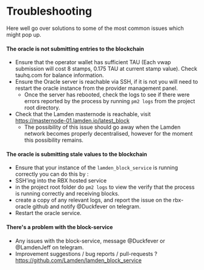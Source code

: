 # Troubleshooting

Here well go over solutions to some of the most common issues which might pop up.

#### The oracle is not submitting entries to the blockchain

* Ensure that the operator wallet has sufficient TAU (Each vwap submission will cost 8 stamps, 0.175 TAU at current stamp value). Check tauhq.com for balance information.
* Ensure the Oracle server is reachable via SSH, if it is not you will need to restart the oracle instance from the provider management panel.
  * Once the server has rebooted, check the logs to see if there were errors reported by the process by running `pm2 logs` from the project root directory.
* Check that the Lamden masternode is reachable, visit https://masternode-01.lamden.io/latest_block
  * The possibility of this issue should go away when the Lamden network becomes properly decentralised, however for the moment this possibility remains.

#### The oracle is submitting stale values to the blockchain

* Ensure that your instance of the `lamden_block_service` is running correctly you can do this by :
* SSH'ing into the RBX hosted service
* in the project root folder do `pm2 logs` to view the verify that the process is running correctly and receiving blocks.
* create a copy of any relevant logs, and report the issue on the rbx-oracle github and notify @Duckfever on telegram.
* Restart the oracle service.


#### There's a problem with the block-service
* Any issues with the block-service, message @Duckfever or @LamdenJeff on telegram.
* Improvement suggestions / bug reports / pull-requests ? https://github.com/Lamden/lamden_block_service